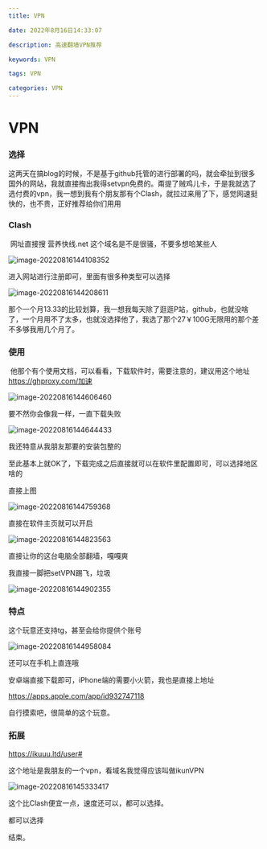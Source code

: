 ```yaml
---
title: VPN

date: 2022年8月16日14:33:07

description: 高速翻墙VPN推荐

keywords: VPN

tags: VPN

categories: VPN
---
```


# VPN

### 选择

​	这两天在搞blog的时候，不是基于github托管的进行部署的吗，就会牵扯到很多国外的网站，我就直接掏出我得setvpn免费的。甭提了贼鸡儿卡，于是我就选了选付费的vpn，我一想到我有个朋友那有个Clash，就拉过来用了下，感觉网速挺快的，也不贵，正好推荐给你们用用

### Clash

​	网址直接搜 营养快线.net  这个域名是不是很骚，不要多想哈某些人

![image-20220816144108352](https://cdn.zenless.top/gh/zhonghanlu/PicGo/img/image-20220816144108352.png)

进入网站进行注册即可，里面有很多种类型可以选择

![image-20220816144208611](https://cdn.zenless.top/gh/zhonghanlu/PicGo/img/image-20220816144208611.png)

那个一个月13.33的比较划算，我一想我每天除了逛逛P站，github，也就没啥了，一个月用不了太多，也就没选择他了，我选了那个27￥100G无限用的那个差不多够我用几个月了。

### 使用

​	他那个有个使用文档，可以看看，下载软件时，需要注意的，建议用这个地址 https://ghproxy.com/加速

![image-20220816144606460](https://cdn.zenless.top/gh/zhonghanlu/PicGo/img/image-20220816144606460.png)

要不然你会像我一样，一直下载失败

![image-20220816144644433](https://cdn.zenless.top/gh/zhonghanlu/PicGo/img/image-20220816144644433.png)

我还特意从我朋友那要的安装包整的

​	至此基本上就OK了，下载完成之后直接就可以在软件里配置即可，可以选择地区啥的

直接上图

![image-20220816144759368](https://cdn.zenless.top/gh/zhonghanlu/PicGo/img/image-20220816144759368.png)

直接在软件主页就可以开启

![image-20220816144823563](https://cdn.zenless.top/gh/zhonghanlu/PicGo/img/image-20220816144823563.png)

直接让你的这台电脑全部翻墙，嘎嘎爽

我直接一脚把setVPN踢飞，垃圾

![image-20220816144902355](https://cdn.zenless.top/gh/zhonghanlu/PicGo/img/image-20220816144902355.png)

### 特点

这个玩意还支持tg，甚至会给你提供个账号

![image-20220816144958084](https://cdn.zenless.top/gh/zhonghanlu/PicGo/img/image-20220816144958084.png)

还可以在手机上直连哦

安卓端直接下载即可，iPhone端的需要小火箭，我也是直接上地址

https://apps.apple.com/app/id932747118

自行摸索吧，很简单的这个玩意。

### 拓展

https://ikuuu.ltd/user#

这个地址是我朋友的一个vpn，看域名我觉得应该叫做ikunVPN

![image-20220816145333417](https://cdn.zenless.top/gh/zhonghanlu/PicGo/img/image-20220816145333417.png)

这个比Clash便宜一点，速度还可以，都可以选择。

都可以选择

结束。

